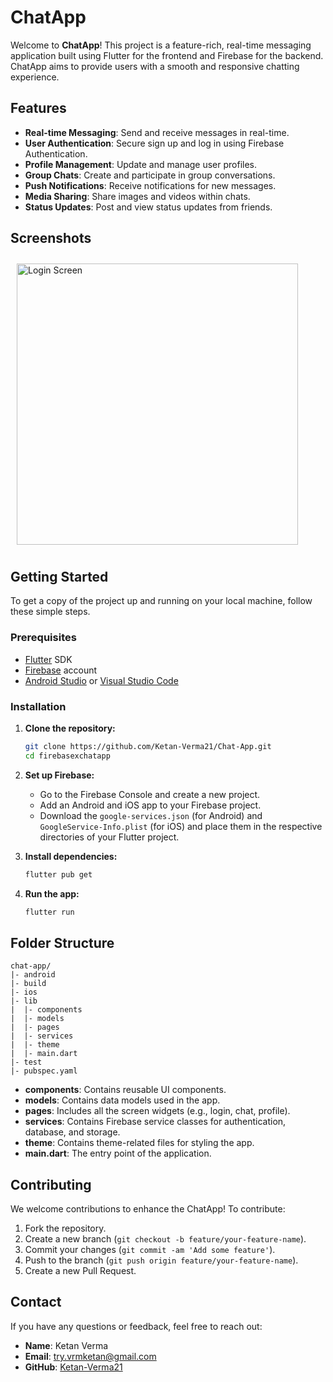 # ChatApp

Welcome to **ChatApp**! This project is a feature-rich, real-time messaging application built using Flutter for the frontend and Firebase for the backend. ChatApp aims to provide users with a smooth and responsive chatting experience.

## Features

- **Real-time Messaging**: Send and receive messages in real-time.
- **User Authentication**: Secure sign up and log in using Firebase Authentication.
- **Profile Management**: Update and manage user profiles.
- **Group Chats**: Create and participate in group conversations.
- **Push Notifications**: Receive notifications for new messages.
- **Media Sharing**: Share images and videos within chats.
- **Status Updates**: Post and view status updates from friends.

## Screenshots

<div style="display: flex; overflow-x: auto; padding: 10px; gap: 50px;">
  <img src="https://github.com/Ketan-Verma21/Chat-App/assets/106913278/2451ac79-2835-4e73-93e9-1acb4cfc0ed0" alt="Login Screen" width="450" />
  <img src="https://github.com/Ketan-Verma21/Chat-App/assets/106913278/bbe0d802-9adf-424a-8fc5-67473c0113a3" alt="Register Screen" width="450" />
  <img src="https://github.com/Ketan-Verma21/Chat-App/assets/106913278/d6d64805-6862-43f4-a527-d1678f01d92c" alt="Chat Screen" width="450" />
  <img src="https://github.com/Ketan-Verma21/Chat-App/assets/106913278/e0eae6ca-ae3a-4ddf-96f9-736ff65a67c9" alt="Contact Screen (Dark)" width="450" />
  <img src="https://github.com/Ketan-Verma21/Chat-App/assets/106913278/09c6a39a-ae78-4917-b566-81b17d24084c" alt="Contact Screen" width="450" />
  <img src="https://github.com/Ketan-Verma21/Chat-App/assets/106913278/cded51a3-0ca5-4e08-a023-10936e0ea437" alt="Settings" width="450" />
  <img src="https://github.com/Ketan-Verma21/Chat-App/assets/106913278/ff930e69-9095-408b-b3eb-27dd4757edd2" alt="Side Drawer (Dark)" width="450" />
  <img src="https://github.com/Ketan-Verma21/Chat-App/assets/106913278/7f870da3-90c2-4435-bb30-7eb5279a71b6" alt="Side Drawer" width="450" />
</div>

## Getting Started

To get a copy of the project up and running on your local machine, follow these simple steps.

### Prerequisites

- [Flutter](https://flutter.dev/docs/get-started/install) SDK
- [Firebase](https://firebase.google.com/) account
- [Android Studio](https://developer.android.com/studio) or [Visual Studio Code](https://code.visualstudio.com/)

### Installation

1. **Clone the repository:**
   ```bash
   git clone https://github.com/Ketan-Verma21/Chat-App.git
   cd firebasexchatapp
   ```

2. **Set up Firebase:**
   - Go to the Firebase Console and create a new project.
   - Add an Android and iOS app to your Firebase project.
   - Download the `google-services.json` (for Android) and `GoogleService-Info.plist` (for iOS) and place them in the respective directories of your Flutter project.

3. **Install dependencies:**
   ```bash
   flutter pub get
   ```

4. **Run the app:**
   ```bash
   flutter run
   ```

## Folder Structure

```
chat-app/
|- android
|- build
|- ios
|- lib
|  |- components
|  |- models
|  |- pages
|  |- services
|  |- theme
|  |- main.dart
|- test
|- pubspec.yaml
```

- **components**: Contains reusable UI components.
- **models**: Contains data models used in the app.
- **pages**: Includes all the screen widgets (e.g., login, chat, profile).
- **services**: Contains Firebase service classes for authentication, database, and storage.
- **theme**: Contains theme-related files for styling the app.
- **main.dart**: The entry point of the application.

## Contributing

We welcome contributions to enhance the ChatApp! To contribute:

1. Fork the repository.
2. Create a new branch (`git checkout -b feature/your-feature-name`).
3. Commit your changes (`git commit -am 'Add some feature'`).
4. Push to the branch (`git push origin feature/your-feature-name`).
5. Create a new Pull Request.

## Contact

If you have any questions or feedback, feel free to reach out:

- **Name**: Ketan Verma
- **Email**: try.vrmketan@gmail.com
- **GitHub**: [Ketan-Verma21](https://github.com/Ketan-Verma21)

